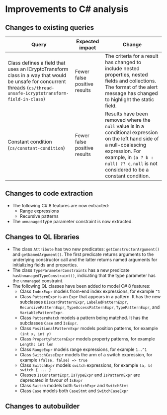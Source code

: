 # Improvements to C# analysis

## Changes to existing queries

| **Query**                    | **Expected impact**    | **Change**                        |
|------------------------------|------------------------|-----------------------------------|
| Class defines a field that uses an ICryptoTransform class in a way that would be unsafe for concurrent threads (`cs/thread-unsafe-icryptotransform-field-in-class`) | Fewer false positive results | The criteria for a result has changed to include nested properties, nested fields and collections. The format of the alert message has changed to highlight the static field. |
| Constant condition (`cs/constant-condition`) | Fewer false positive results | Results have been removed where the `null` value is in a conditional expression on the left hand side of a null-coalescing expression. For example, in `(a ? b : null) ?? c`, `null` is not considered to be a constant condition. |

## Changes to code extraction

* The following C# 8 features are now extracted:
    - Range expressions
    - Recursive patterns
* The `unmanaged` type parameter constraint is now extracted.

## Changes to QL libraries

* The class `Attribute` has two new predicates: `getConstructorArgument()` and `getNamedArgument()`. The first predicate returns arguments to the underlying constructor call and the latter returns named arguments for initializing fields and properties.
* The class `TypeParameterConstraints` has a new predicate `hasUnmanagedTypeConstraint()`, indicating that the type parameter has the `unmanaged` constraint.
* The following QL classes have been added to model C# 8 features:
    - Class `IndexExpr` models from-end index expressions, for example `^1`
    - Class `PatternExpr` is an `Expr` that appears in a pattern. It has the new subclasses `DiscardPatternExpr`, `LabeledPatternExpr`, `RecursivePatternExpr`, `TypeAccessPatternExpr`, `TypePatternExpr`, and `VariablePatternExpr`.
    - Class `PatternMatch` models a pattern being matched. It has the subclasses `Case` and `IsExpr`.
    - Class `PositionalPatternExpr` models position patterns, for example `(int x, int y)`
    - Class `PropertyPatternExpr` models property patterns, for example `Length: int len`
    - Class `RangeExpr` models range expressions, for example `1..^1`
    - Class `SwitchCaseExpr` models the arm of a switch expression, for example `(false, false) => true`
    - Class `SwitchExpr` models `switch` expressions, for example `(a, b) switch { ... }`
    - Classes `IsConstantExpr`, `IsTypeExpr` and `IsPatternExpr` are deprecated in favour of `IsExpr`
    - Class `Switch` models both `SwitchExpr` and `SwitchStmt`
    - Class `Case` models both `CaseStmt` and `SwitchCaseExpr`

## Changes to autobuilder
